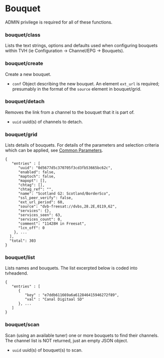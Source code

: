 # Bouquet

ADMIN privilege is required for all of these functions.

### bouquet/class

Lists the text strings, options and defaults used when configuring bouquets within TVH (ie Configuration -> Channel/EPG -> Bouquets).

### bouquet/create

Create a new bouquet.

* `conf` Object describing the new bouquet. An element `ext_url` is required; presumably in the format of the `source` element in bouquet/grid.

### bouquet/detach

Removes the link from a channel to the bouquet that it is part of.

* `uuid` uuid(s) of channels to detach.

### bouquet/grid

Lists details of bouquets. For details of the parameters and selection criteria which can be applied, see [Common Parameters](common-parameters.md).

```
{
   "entries" : [
      "uuid": "0d5677d5c370705f3cd3fb53665bc62c",
      "enabled": false,
      "maptoch": false,
      "mapopt": [],
      "chtag": [],
      "chtag_ref": "",
      "name": "Scotland G2: Scotland/BorderSco",
      "ssl_peer_verify": false,
      "ext_url_period": 60,
      "source": "dvb-freesat://dvbs,28.2E,0119,62",
      "services": {},
      "services_seen": 63,
      "services_count": 0,
      "comment": "11428H in Freesat",
      "lcn_off": 0
    }, ...
  ],
  "total": 303
}
```

### bouquet/list

Lists names and bouquets. The list excerpted below is coded into tvheadend.

```
{
   "entries" : [
      {
         "key" : "e7ddb611669a6a612846415946272f89",
         "val" : "Canal Digitaal SD"
      }, ...
   ]
}
```

### bouquet/scan

Scan (using an available tuner) one or more bouquets to find their channels. The channel list is NOT returned, just an empty JSON object.

* `uuid` uuid(s) of bouquet(s) to scan.
